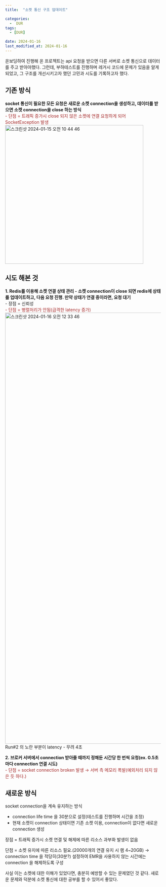 ```yaml
---
title:  "소켓 통신 구조 업데이트" 

categories:
  -  DUR
tags:
  - [DUR]

date: 2024-01-16
last_modified_at: 2024-01-16
---
```

온보딩하여 진행해 온 프로젝트는 api 요청을 받으면 다른 서버로 소켓 통신으로 데이터를 주고 받아야했다. 그런데, 부하테스트를 진행하며 레거시 코드에 문제가 있음을 알게 되었고, 그 구조를 개선시키고자 했던 고민과 시도를 기록하고자 했다.

## 기존 방식

**socket 통신이 필요한 모든 요청은 새로운 소켓 connection을 생성하고, 데이터를 받으면 소켓 connection을 close 하는 방식**  
<span style="color:brown">- 단점  = 트래픽 증가시 close 되지 않은 소켓에 연결 요청하게 되어 SocketException 발생</span>    
    <img width="447" alt="스크린샷 2024-01-15 오전 10 44 46" src="https://github.com/DonghyeonKang/CLMS-backend/assets/86303312/778c4179-ec7e-4262-a491-138d50b78352">
    

## 시도 해본 것

**1. Redis를 이용해 소켓 연결 상태 관리 - 소켓 connection이 close 되면 redis에 상태를 업데이트하고, 다음 요청 진행. 만약 상태가 연결 중이라면, 요청 대기**  
    - 장점 = 신뢰성  
    <span style="color:brown"> - 단점 = 병렬처리가 안됨(급격한 latency 증가) </span>
    <img width="1388" alt="스크린샷 2024-01-16 오전 12 33 46" src="https://github.com/DonghyeonKang/CLMS-backend/assets/86303312/0a44a9e7-b3c5-4dd3-a740-26b5e7936ea9">
    Run#2 의 노란 부분이 latency - 무려 4초
        
**2. 브로커 서버에서 connection 받아줄 때까지 정해둔 시간당 한 번씩 요청(ex. 0.5초 마다 connection 연결 시도)**  
    <span style="color:brown">- 단점 = socket connection broken 발생 → 서버 측 메모리 폭발(예외처리 되지 않은 듯 하다.)</span>    
    

## 새로운 방식

socket connection을 계속 유지하는 방식

- connection life time 을 30분으로 설정(테스트를 진행하며 시간을 조정)
- 현재 소켓이 connection 상태이면 기존 소켓 이용, connection이 없다면 새로운 connection 생성

장점 = 트래픽 증가시 소켓 연결 및 해제에 따른 리소스 과부화 발생이 없음

단점 = 소켓 유지에 따른 리소스 필요.(20000개의 연결 유지 시 램 4~20GB) → connection time 을 적당히(30분?) 설정하여 EMR을 사용하지 않는 시간에는 connection 을 해제하도록 구성

사실 이는 소켓에 대한 이해가 있었다면, 충분히 예방할 수 있는 문제였던 것 같다. 새로운 문제와 덕분에 소켓 통신에 대한 공부를 할 수 있어서 좋았다. 
